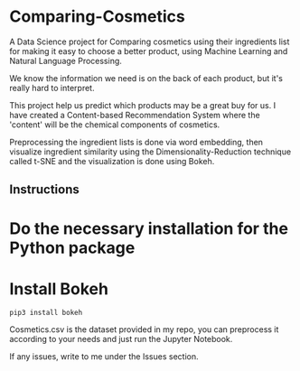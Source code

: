 # Comparing-Cosmetics
A Data Science project for Comparing cosmetics using their ingredients list for making it easy to choose a better product, using Machine Learning and Natural Language Processing.

We know the information we need is on the back of each product, but it's really hard to interpret.

This project help us predict which products may be a great buy for us. I have created a Content-based Recommendation System where the 'content' will be the chemical components of cosmetics.

Preprocessing the ingredient lists is done via word embedding, then visualize ingredient similarity using the Dimensionality-Reduction technique called t-SNE and the visualization is done using Bokeh.

## Instructions
# Do the necessary installation for the Python package

# Install Bokeh 

``` pip3 install bokeh ```

Cosmetics.csv is the dataset provided in my repo, you can preprocess it according to your needs and just run the Jupyter Notebook.

If any issues, write to me under the Issues section.
